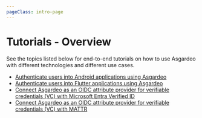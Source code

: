 ```yaml
---
pageClass: intro-page
---
```


# Tutorials - Overview

See the topics listed below for end-to-end tutorials on how to use Asgardeo with different technologies and different use cases.

- [Authenticate users into Android applications using Asgardeo]({{base_path}}/tutorials/auth-users-into-android-apps/)
- [Authenticate users into Flutter applications using Asgardeo]({{base_path}}/tutorials/auth-users-into-flutter-apps/)
- [Connect Asgardeo as an OIDC attribute provider for verifiable credentials (VC) with Microsoft Entra Verified ID]({{base_path}}/tutorials/connect-asgardeo-with-ms-entra/)
- [Connect Asgardeo as an OIDC attribute provider for verifiable credentials (VC) with MATTR]({{base_path}}/tutorials/connect-asgardeo-with-mattr/)